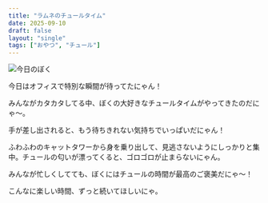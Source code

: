 ```yaml
---
title: "ラムネのチュールタイム"
date: 2025-09-10
draft: false
layout: "single"
tags: ["おやつ", "チュール"]
---
```


![今日のぼく](/images/cat-2025-09-10T10-23-38.jpg)

今日はオフィスで特別な瞬間が待ってたにゃん！  

みんながカタカタしてる中、ぼくの大好きなチュールタイムがやってきたのだにゃ〜。  

手が差し出されると、もう待ちきれない気持ちでいっぱいだにゃん！  

ふわふわのキャットタワーから身を乗り出して、見逃さないようにしっかりと集中。チュールの匂いが漂ってくると、ゴロゴロが止まらないにゃん。  

みんなが忙しくしてても、ぼくにはチュールの時間が最高のご褒美だにゃ〜！  

こんなに楽しい時間、ずっと続いてほしいにゃ。